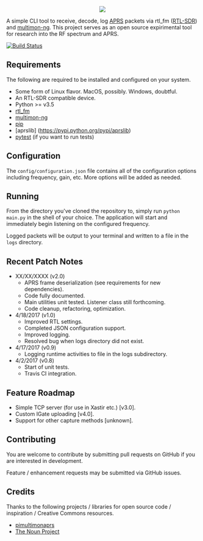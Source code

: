 <p align="center"><img src="https://i.imgur.com/MZYHAFG.png" /></p>

A simple CLI tool to receive, decode, log [APRS](http://www.aprs.org/) packets via rtl_fm ([RTL-SDR](http://osmocom.org/projects/sdr/wiki/rtl-sdr)) and [multimon-ng](https://github.com/EliasOenal/multimon-ng). This project serves as an open source expirimental tool for research into the RF spectrum and APRS.

[![Build Status](https://travis-ci.org/cceremuga/pypacket.svg?branch=master)](https://travis-ci.org/cceremuga/pypacket)

## Requirements

The following are required to be installed and configured on your system.

* Some form of Linux flavor. MacOS, possibly. Windows, doubtful.
* An RTL-SDR compatible device.
* Python >= v3.5
* [rtl_fm](http://osmocom.org/projects/sdr/wiki/rtl-sdr)
* [multimon-ng](https://github.com/EliasOenal/multimon-ng)
* [pip](https://pypi.python.org/pypi/pip)
* [aprslib] (https://pypi.python.org/pypi/aprslib)
* [pytest](https://docs.pytest.org/en/latest/) (if you want to run tests)

## Configuration

The `config/configuration.json` file contains all of the configuration options including frequency, gain, etc. More options will be added as needed.

## Running

From the directory you've cloned the repository to, simply run `python main.py` in the shell of your choice. The application will start and immediately begin listening on the configured frequency.

Logged packets will be output to your terminal and written to a file in the `logs` directory.

## Recent Patch Notes

* XX/XX/XXXX (v2.0)
    * APRS frame deserialization (see requirements for new dependencies).
    * Code fully documented.
    * Main utilities unit tested. Listener class still forthcoming.
    * Code cleanup, refactoring, optimization.
* 4/18/2017 (v1.0)
    * Improved RTL settings.
    * Completed JSON configuration support.
    * Improved logging.
    * Resolved bug when logs directory did not exist.
* 4/17/2017 (v0.9)
    * Logging runtime activities to file in the logs subdirectory.
* 4/2/2017 (v0.8)
    * Start of unit tests.
    * Travis CI integration.

## Feature Roadmap

* Simple TCP server (for use in Xastir etc.) [v3.0].
* Custom IGate uploading [v4.0].
* Support for other capture methods [unknown].

## Contributing

You are welcome to contribute by submitting pull requests on GitHub if you are interested in development.

Feature / enhancement requests may be submitted via GitHub issues.

## Credits

Thanks to the following projects / libraries for open source code / inspiration / Creative Commons resources.

* [pimultimonaprs](https://github.com/asdil12/pymultimonaprs)
* [The Noun Project](https://thenounproject.com/search/?q=radio%20tower&i=749293)
